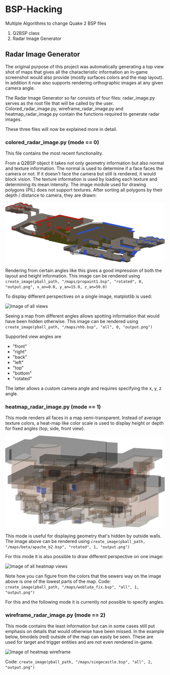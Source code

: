 # BSP-Hacking
Multiple Algorithms to change Quake 2 BSP files

1. Q2BSP class
2. Radar Image Generator

## Radar Image Generator
The original purpose of this project was automatically generating a top view shot of maps that gives all
the characteristic information an in-game screenshot would also provide (mostly surfaces colors and the
map layout). In addition it now also supports rendering orthographic images at any given camera angle.

The Radar Image Generator so far consists of four files: radar_image.py serves as the root file that will be called by
the user. Colored_radar_image.py, wireframe_radar_image.py and heatmap_radar_image.py contain the functions required 
to generate radar images. 
 
These three files will now be explained more in detail.
 
 ### colored_radar_image.py (mode == 0)
 This file contains the most recent functionality.
 
 From a Q2BSP object it takes not only geometry information but also normal and texture information.
 The normal is used to determine if a face faces the camera or not. If it doesn't face the camera but
 still is rendered, it would block vision. The texture information is used by loading each texture and
 determining its mean intensity. The image module used for drawing polygons (PIL) does not support textures.
 After sorting all polygons by their depth / distance to camera, they are drawn:
 
 ![Image of colored 3D view](https://github.com/lennart-g/BSP-Hacking/blob/radar_image/imgs/pp1_3d.png)
 
 Rendering from certain angles like this gives a good impression of both the layout and height information.
 This image can be rendered using  `create_image(pball_path, "/maps/propaint1.bsp", "rotated", 0, "output.png", x_an=0.0, y_an=15.0, z_an=50.0)`

 
 To display different perspectives on a single image, matplotlib is used:
 
 ![Image of all views](https://github.com/lennart-g/BSP-Hacking/blob/radar_image/imgs/nhb_col.png)
 
 Seeing a map from different angles allows spotting information that would have been hidden otherwise.
 This image can be rendered using `create_image(pball_path, "/maps/nhb.bsp", "all", 0, "output.png")`
 
 Supported view angles are
 - "front"
 - "right"
 - "back"
 - "left"
 - "top"
 - "bottom"
 - "rotated"
 
 The latter allows a custom camera angle and requires specifying the x, y, z angle.
 
 ### heatmap_radar_image.py (mode == 1)
 This mode renders all faces in a map semi-transparent. Instead of average texture colors, a heat-map like 
 color scale is used to display height or depth for fixed angles (top, side, front view).
 
 ![Image of heatmap 3D view](https://github.com/lennart-g/BSP-Hacking/blob/radar_image/imgs/apache_b2_hm_3d.png)
 
 This mode is useful for displaying geometry that's hidden by outside walls.
 The image above can be rendered using `create_image(pball_path, "/maps/beta/apache_b2.bsp", "rotated", 1, "output.png")`
 
 For this mode it is also possible to draw different perspective on one image:
 
 ![Image of all heatmap views](https://github.com/lennart-g/BSP-Hacking/blob/radar_image/imgs/wobluda_fix_hm.png)
 
 Note how you can figure from the colors that the sewers way on the image above is one of the lowest parts of the map.
 Code: `create_image(pball_path, "/maps/wobluda_fix.bsp", "all", 1, "output.png")`
 
 For this and the following mode it is currently not possible to specify angles.
 
 ### wireframe_radar_image.py (mode == 2)
 This mode contains the least information but can in some cases still put emphasis on details that would otherwise have been missed.
 In the example below, bmodels (red) outside of the map can easily be seen. These are used for target and trigger entities
 and are not even rendered in-game.
 
 ![Image of heatmap wireframe](https://github.com/lennart-g/BSP-Hacking/blob/radar_image/imgs/siegecastle_hmwf.png)
 
 Code: `create_image(pball_path, "/maps/siegecastle.bsp", "all", 2, "output.png")`
 